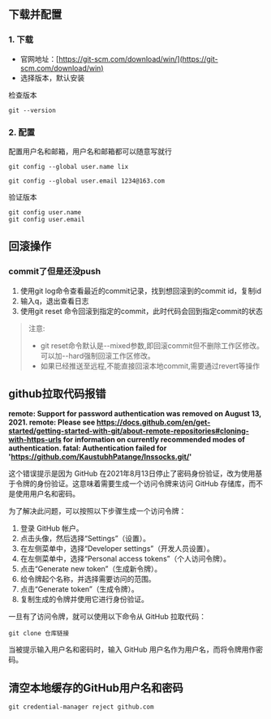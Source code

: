 ## 下载并配置

### 1. 下载

- 官网地址：[https://git-scm.com/download/win/](https://git-scm.com/download/win)
- 选择版本，默认安装

检查版本

```shell
git --version
```



### 2. 配置

配置用户名和邮箱，用户名和邮箱都可以随意写就行

```shell
git config --global user.name lix

git config --global user.email 1234@163.com
```



验证版本

```shell
git config user.name
git config user.email
```



## 回滚操作

### commit了但是还没push

1. 使用git log命令查看最近的commit记录，找到想回滚到的commit id，复制id
2. 输入q，退出查看日志
3. 使用git reset 命令回滚到指定的commit，此时代码会回到指定commit的状态

> 注意:
>
> - git reset命令默认是--mixed参数,即回滚commit但不删除工作区修改。可以加--hard强制回滚工作区修改。
> - 如果已经推送至远程,不能直接回滚本地commit,需要通过revert等操作





## github拉取代码报错

**remote: Support for password authentication was removed on August 13, 2021. remote: Please see https://docs.github.com/en/get-started/getting-started-with-git/about-remote-repositories#cloning-with-https-urls for information on currently recommended modes of authentication. fatal: Authentication failed for 'https://github.com/KaustubhPatange/Inssocks.git/'**

这个错误提示是因为 GitHub 在2021年8月13日停止了密码身份验证，改为使用基于令牌的身份验证。这意味着需要生成一个访问令牌来访问 GitHub 存储库，而不是使用用户名和密码。

为了解决此问题，可以按照以下步骤生成一个访问令牌：

1. 登录 GitHub 帐户。
2. 点击头像，然后选择“Settings”（设置）。
3. 在左侧菜单中，选择“Developer settings”（开发人员设置）。
4. 在左侧菜单中，选择“Personal access tokens”（个人访问令牌）。
5. 点击“Generate new token”（生成新令牌）。
6. 给令牌起个名称，并选择需要访问的范围。
7. 点击“Generate token”（生成令牌）。
8. 复制生成的令牌并使用它进行身份验证。

一旦有了访问令牌，就可以使用以下命令从 GitHub 拉取代码：

```
git clone 仓库链接
```

当被提示输入用户名和密码时，输入 GitHub 用户名作为用户名，而将令牌用作密码。



## 清空本地缓存的GitHub用户名和密码

```shell
git credential-manager reject github.com
```



